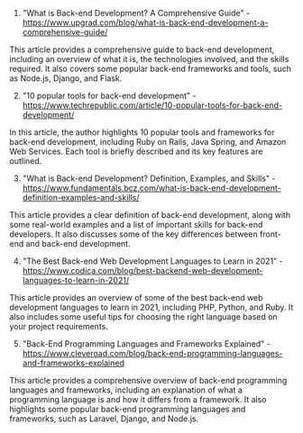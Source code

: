 

1. "What is Back-end Development? A Comprehensive Guide" - https://www.upgrad.com/blog/what-is-back-end-development-a-comprehensive-guide/

This article provides a comprehensive guide to back-end development, including an overview of what it is, the technologies involved, and the skills required. It also covers some popular back-end frameworks and tools, such as Node.js, Django, and Flask.

2. "10 popular tools for back-end development" - https://www.techrepublic.com/article/10-popular-tools-for-back-end-development/

In this article, the author highlights 10 popular tools and frameworks for back-end development, including Ruby on Rails, Java Spring, and Amazon Web Services. Each tool is briefly described and its key features are outlined.

3. "What is Back-end Development? Definition, Examples, and Skills" - https://www.fundamentals.bcz.com/what-is-back-end-development-definition-examples-and-skills/

This article provides a clear definition of back-end development, along with some real-world examples and a list of important skills for back-end developers. It also discusses some of the key differences between front-end and back-end development.

4. "The Best Back-end Web Development Languages to Learn in 2021" - https://www.codica.com/blog/best-backend-web-development-languages-to-learn-in-2021/

This article provides an overview of some of the best back-end web development languages to learn in 2021, including PHP, Python, and Ruby. It also includes some useful tips for choosing the right language based on your project requirements.

5. "Back-End Programming Languages and Frameworks Explained" - https://www.cleveroad.com/blog/back-end-programming-languages-and-frameworks-explained

This article provides a comprehensive overview of back-end programming languages and frameworks, including an explanation of what a programming language is and how it differs from a framework. It also highlights some popular back-end programming languages and frameworks, such as Laravel, Django, and Node.js.